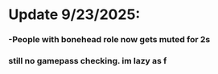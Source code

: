# Update 9/23/2025:
### -People with bonehead role now gets muted for 2s
### still no gamepass checking. im lazy as f
